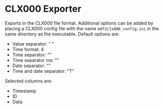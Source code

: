 # CLX000 Exporter
Exports in the CLX000 file format. Additional options can be added by placing a CLX000 config file with the name
`mdf2clx000_config.ini` in the same directory as the executable. Default options are:
* Value separator: " "
* Time format: 4
* Time separator: ""
* Time separator ms: ""
* Date separator: ""
* Time and date separator: "T"

Selected columns are:
* Timestamp
* ID
* Data
